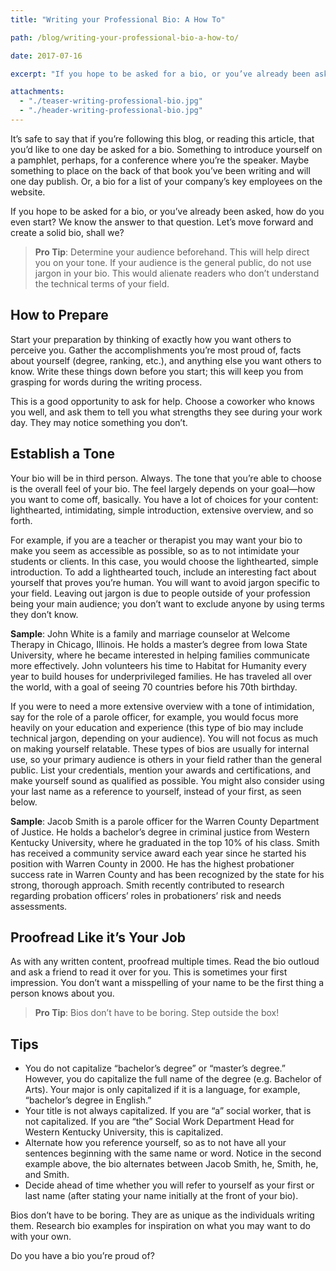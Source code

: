 ```yaml
---
title: "Writing your Professional Bio: A How To"

path: /blog/writing-your-professional-bio-a-how-to/

date: 2017-07-16

excerpt: "If you hope to be asked for a bio, or you’ve already been asked, how do you even start? We know the answer to that question."

attachments:
  - "./teaser-writing-professional-bio.jpg"
  - "./header-writing-professional-bio.jpg"
---
```


It’s safe to say that if you’re following this blog, or reading this article, that you’d like to one day be asked for a bio. Something to introduce yourself on a pamphlet, perhaps, for a conference where you’re the speaker. Maybe something to place on the back of that book you’ve been writing and will one day publish. Or, a bio for a list of your company’s key employees on the website. 

If you hope to be asked for a bio, or you’ve already been asked, how do you even start? We know the answer to that question. Let’s move forward and create a solid bio, shall we? 

>**Pro Tip**: Determine your audience beforehand. This will help direct you on your tone. If your audience is the general public, do not use jargon in your bio. This would alienate readers who don’t understand the technical terms of your field.

## How to Prepare

Start your preparation by thinking of exactly how you want others to perceive you. Gather the accomplishments you’re most proud of, facts about yourself (degree, ranking, etc.), and anything else you want others to know. Write these things down before you start; this will keep you from grasping for words during the writing process. 

This is a good opportunity to ask for help. Choose a coworker who knows you well, and ask them to tell you what strengths they see during your work day. They may notice something you don’t.

## Establish a Tone 

Your bio will be in third person. Always. The tone that you’re able to choose is the overall feel of  your bio. The feel largely depends on your goal—how you want to come off, basically. You have a lot of choices for your content: lighthearted, intimidating, simple introduction, extensive overview, and so forth. 

For example, if you are a teacher or therapist you may want your bio to make you seem as accessible as possible, so as to not intimidate your students or clients. In this case, you would choose the lighthearted, simple introduction. To add a lighthearted touch, include an interesting fact about yourself that proves you’re human. You will want to avoid jargon specific to your field. Leaving out jargon is due to people outside of your profession being your main audience; you don’t want to exclude anyone by using terms they don’t know. 

**Sample**: John White is a family and marriage counselor at Welcome Therapy in Chicago, Illinois. He holds a master’s degree from Iowa State University, where he became interested in helping families communicate more effectively. John volunteers his time to Habitat for Humanity every year to build houses for underprivileged families. He has traveled all over the world, with a goal of seeing 70 countries before his 70th birthday.

If you were to need a more extensive overview with a tone of intimidation, say for the role of a parole officer, for example, you would focus more heavily on your education and experience (this type of bio may include technical jargon, depending on your audience). You will not focus as much on making yourself relatable. These types of bios are usually for internal use, so your primary audience is others in your field rather than the general public. List your credentials, mention your awards and certifications, and make yourself sound as qualified as possible. You might also consider using your last name as a reference to yourself, instead of your first, as seen below.

**Sample**: Jacob Smith is a parole officer for the Warren County Department of Justice. He holds a bachelor’s degree in criminal justice from Western Kentucky University, where he graduated in the top 10% of his class. Smith has received a community service award each year since he started his position with Warren County in 2000. He has the highest probationer success rate in Warren County and has been recognized by the state for his strong, thorough approach. Smith recently contributed to research regarding probation officers’ roles in probationers’ risk and needs assessments.

## Proofread Like it’s Your Job

As with any written content, proofread multiple times. Read the bio outloud and ask a friend to read it over for you. This is sometimes your first impression. You don’t want a misspelling of your name to be the first thing a person knows about you. 

>**Pro Tip**: Bios don’t have to be boring. Step outside the box!

## Tips

- You do not capitalize “bachelor’s degree” or “master’s degree.” However, you do capitalize the full name of the degree (e.g. Bachelor of Arts). Your major is only capitalized if it is a language, for example, “bachelor’s degree in English.”
- Your title is not always capitalized. If you are “a” social worker, that is not capitalized. If you are “the” Social Work Department Head for Western Kentucky University, this is capitalized.
- Alternate how you reference yourself, so as to not have all your sentences beginning with the same name or word. Notice in the second example above, the bio alternates between Jacob Smith, he, Smith, he, and Smith.
- Decide ahead of time whether you will refer to yourself as your first or last name (after stating your name initially at the front of your bio).

Bios don’t have to be boring. They are as unique as the individuals writing them. Research bio examples for inspiration on what you may want to do with your own. 

Do you have a bio you’re proud of?
